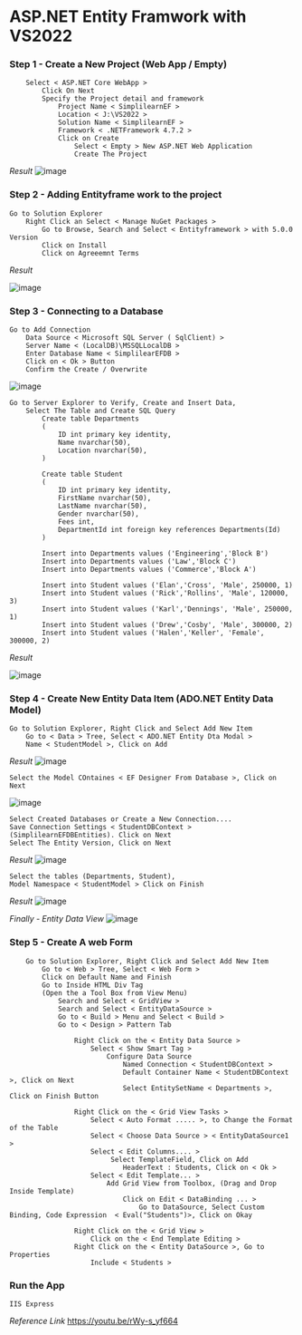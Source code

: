 # ASP.NET Entity Framwork with VS2022

### Step 1 - Create a New Project (Web App / Empty) ###
```
	Select < ASP.NET Core WebApp >
		Click On Next
		Specify the Project detail and framework
			Project Name < SimplilearnEF >
			Location < J:\VS2022 >
			Solution Name < SimplilearnEF >
			Framework < .NETFramework 4.7.2 >
			Click on Create
				Select < Empty > New ASP.NET Web Application
				Create The Project 
```
_Result_
![image](https://user-images.githubusercontent.com/111234771/199956920-7bdb4d19-069e-4e5e-ac09-6e0ec78c06fc.png)

### Step 2 - Adding Entityframe work to the project ###
```
Go to Solution Explorer
	Right Click an Select < Manage NuGet Packages >
		Go to Browse, Search and Select < Entityframework > with 5.0.0 Version
		Click on Install
		Click on Agreeemnt Terms

```
_Result_

![image](https://user-images.githubusercontent.com/111234771/199929315-7249195b-80eb-466e-8435-0db6e7825452.png)

### Step 3 - Connecting to a Database ###
```
Go to Add Connection 
	Data Source < Microsoft SQL Server ( SqlClient) >
	Server Name < (LocalDB)\MSSQLLocalDB >
	Enter Database Name < SimplilearEFDB >
	Click on < Ok > Button
	Confirm the Create / Overwrite
```
![image](https://user-images.githubusercontent.com/111234771/199949304-7e1e0482-5857-40be-901b-3f00000d4c8e.png)

```
Go to Server Explorer to Verify, Create and Insert Data, 
	Select The Table and Create SQL Query
		Create table Departments
		(
			ID int primary key identity,
			Name nvarchar(50),
			Location nvarchar(50),
		)

		Create table Student
		(
			ID int primary key identity,
			FirstName nvarchar(50),
			LastName nvarchar(50),
			Gender nvarchar(50),
			Fees int,
			DepartmentId int foreign key references Departments(Id)
		)

		Insert into Departments values ('Engineering','Block B')
		Insert into Departments values ('Law','Block C')
		Insert into Departments values ('Commerce','Block A')

		Insert into Student values ('Elan','Cross', 'Male', 250000, 1)
		Insert into Student values ('Rick','Rollins', 'Male', 120000, 3)
		Insert into Student values ('Karl','Dennings', 'Male', 250000, 1)
		Insert into Student values ('Drew','Cosby', 'Male', 300000, 2)
		Insert into Student values ('Halen','Keller', 'Female', 300000, 2)
```
_Result_

![image](https://user-images.githubusercontent.com/111234771/199949739-b1969745-29aa-43b9-b9bd-7d69d3d7a49d.png)


### Step 4 - Create New Entity Data Item (ADO.NET Entity Data Model) ###
```
Go to Solution Explorer, Right Click and Select Add New Item
	Go to < Data > Tree, Select < ADO.NET Entity Dta Modal >
	Name < StudentModel >, Click on Add
```
_Result_
![image](https://user-images.githubusercontent.com/111234771/199958792-e970ec5c-5aa7-4165-9edb-1607f2c60695.png)

```
Select the Model COntaines < EF Designer From Database >, Click on Next
```
![image](https://user-images.githubusercontent.com/111234771/199959051-ef6630ca-bb5f-497f-9a26-a1386fbd7af7.png)

```
Select Created Databases or Create a New Connection....
Save Connection Settings < StudentDBContext > (SimplilearnEFDBEntities). Click on Next
Select The Entity Version, Click on Next
```
_Result_
![image](https://user-images.githubusercontent.com/111234771/199959262-11976e00-9d99-4152-93b4-b20407bd8181.png)

```
Select the tables (Departments, Student), 
Model Namespace < StudentModel > Click on Finish
```
_Result_
![image](https://user-images.githubusercontent.com/111234771/199959402-a865fa43-4f79-4bf3-a1a0-516c502de714.png)

_Finally - Entity Data View_
![image](https://user-images.githubusercontent.com/111234771/199959814-175f688d-8960-47ec-ac2a-84e5ffa00def.png)

### Step 5 - Create A web Form ###
```
	Go to Solution Explorer, Right Click and Select Add New Item
		Go to < Web > Tree, Select < Web Form >
		Click on Default Name and Finish
		Go to Inside HTML Div Tag
		(Open the a Tool Box from View Menu)
			Search and Select < GridView >
			Search and Select < EntityDataSource >
			Go to < Build > Menu and Select < Build >
			Go to < Design > Pattern Tab
```
```			
				Right Click on the < Entity Data Source > 
					Select < Show Smart Tag >
						Configure Data Source 
							Named Connection < StudentDBContext >
							Default Container Name < StudentDBContext >, Click on Next
							Select EntitySetName < Departments >, Click on Finish Button
```
```
				Right Click on the < Grid View Tasks >
					Select < Auto Format ..... >, to Change the Format of the Table
					Select < Choose Data Source > < EntityDataSource1 >
					Select < Edit Columns.... >
						 Select TemplateField, Click on Add
						 	HeaderText : Students, Click on < Ok >
					Select < Edit Template... >
						Add Grid View from Toolbox, (Drag and Drop Inside Template)
							Click on Edit < DataBinding ... >
								Go to DataSource, Select Custom Binding, Code Expression  < Eval("Students")>, Click on Okay
```
```
				Right Click on the < Grid View >
					Click on the < End Template Editing >
				Right Click on the < Entity DataSource >, Go to Properties
					Include < Students >
```
### Run the App ###
	IIS Express


_Reference Link_
https://youtu.be/rWy-s_yf664

